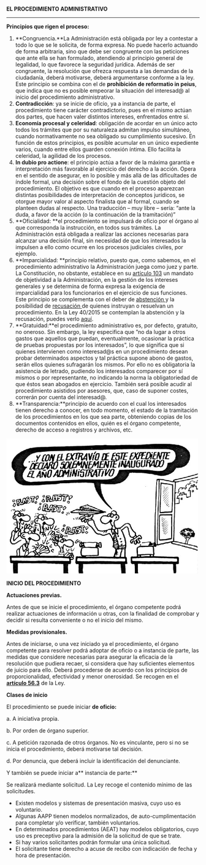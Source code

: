 **EL PROCEDIMIENTO ADMINISTRATIVO**

---

**Principios que rigen el proceso:**

1. **Congruencia.**La Administración está obligada por ley a contestar a todo lo que se le solicita, de forma expresa. No puede hacerlo actuando de forma arbitraria, sino que debe ser congruente con las peticiones que ante ella se han formulado, atendiendo al principio general de legalidad, lo que favorece la seguridad jurídica. Además de ser congruente, la resolución que ofrezca respuesta a las demandas de la ciudadanía, deberá motivarse, deberá argumentarse conforme a la ley. Este principio se combina con el de **prohibición de reformatio in peius**, que indica que no es posible empeorar la situación del interesad@ al inicio del procedimiento administrativo.
2. **Contradicción**: ya se inicie de oficio, ya a instancia de parte, el procedimiento tiene carácter contradictorio, pues en el mismo actúan dos partes, que hacen valer distintos intereses, enfrentados entre sí.
3. **Economía procesal y celeridad**: obligación de acordar en un único acto todos los trámites que por su naturaleza admitan impulso simultáneo, cuando normativamente no sea obligado su cumplimiento sucesivo. En función de estos principios, es posible acumular en un único expediente varios, cuando entre ellos guarden conexión íntima. Ello facilita la celeridad, la agilidad de los procesos.
4. **In dubio pro actione**: el principio actúa a favor de la máxima garantía e interpretación más favorable al ejercicio del derecho a la acción. Opera en el sentido de asegurar, en lo posible y más allá de las dificultades de índole formal, una decisión sobre el fondo de la cuestión objeto del procedimiento. El objetivo es que cuando en el proceso aparezcan distintas posibilidades de interpretación de conceptos jurídicos, se otorgue mayor valor al aspecto finalista que al formal, cuando se planteen dudas al respecto. Una traducción – muy libre – sería: “ante la duda, a favor de la acción \(o la continuación de la tramitación\)”
5. **Oficialidad: **el procedimiento se impulsará de oficio por el órgano al que corresponda la instrucción, en todos sus trámites. La Administración está obligada a realizar las acciones necesarias para alcanzar una decisión final, sin necesidad de que los interesados la impulsen a ello como ocurre en los procesos judiciales civiles, por ejemplo. 
6. **Imparcialidad: **principio relativo, puesto que, como sabemos, en el procedimiento administrativo la Administración juega como juez y parte. La Constitución, no obstante, establece en su [artículo 103](http://www.congreso.es/consti/constitucion/indice/titulos/articulos.jsp?ini=103&tipo=2) un mandato de objetividad a la Administración, en la gestión de los intereses generales y se determina de forma expresa la exigencia de imparcialidad para los funcionarios en el ejercicio de sus funciones. Este principio se complementa con el deber de [abstención ](http://dej.rae.es/#/entry-id/E88090)y la posibilidad de [recusación ](http://dej.rae.es/#/entry-id/E194420)de quienes instruyan o resuelvan un procedimiento. En la Ley 40/2015 se contemplan la abstención y la recusación, puedes verlo [aquí](https://www.boe.es/buscar/act.php?id=BOE-A-2015-10566&p=20151002&tn=1#s4). 
7. **Gratuidad:**el procedimiento administrativo es, por defecto, gratuito, no oneroso. Sin embargo, la ley especifica que ”no da lugar a otros gastos que aquellos que puedan, eventualmente, ocasionar la práctica de pruebas propuestas por los interesados”, lo que significa que si quienes intervienen como interesad@s en un procedimiento desean probar determinados aspectos y tal práctica supone abono de gastos, serán ellos quienes sufragarán los mismos. Por ello no es obligatoria la asistencia de letrado, pudiendo los interesados comparecer por sí mismos o por representante, no indicando la norma la obligatoriedad de que éstos sean abogados en ejercicio. También será posible acudir al procedimiento asistidos por asesores, que, caso de suponer costes, correrán por cuenta del interesad@.
8. **Transparencia:**principio de acuerdo con el cual los interesados tienen derecho a conocer, en todo momento, el estado de la tramitación de los procedimientos en los que sea parte, obteniendo copias de los documentos contenidos en ellos, quién es el órgano competente, derecho de acceso a registros y archivos, etc.

![](/assets/forges_admin.jpg)



**INICIO DEL PROCEDIMIENTO**

**Actuaciones previas.**

Antes de que se inicie el procedimiento, el órgano competente podrá realizar actuaciones de información u otras, con la finalidad de comprobar y decidir si resulta conveniente o no el inicio del mismo.

**Medidas provisionales.**

Antes de iniciarse, o una vez iniciado ya el procedimiento, el órgano competente para resolver podrá adoptar de oficio o a instancia de parte, las medidas que considere necesarias para asegurar la eficacia de la resolución que pudiera recaer, si considera que hay suficientes elementos de juicio para ello. Deberá procederse de acuerdo con los principios de proporcionalidad, efectividad y menor onerosidad. Se recogen en el [**artículo 56.3**](https://www.boe.es/buscar/act.php?id=BOE-A-2015-10565&tn=1&p=20151002#a56) de la Ley.



**Clases de inicio**

El procedimiento se puede iniciar **de oficio:**

a. A iniciativa propia.

b. Por orden de órgano superior.

c. A petición razonada de otros órganos. No es vinculante, pero si no se inicia el procedimiento, deberá motivarse tal decisión.

d. Por denuncia, que deberá incluir la identificación del denunciante.

Y también se puede iniciar a** instancia de parte:**

Se realizará mediante solicitud. La Ley recoge el contenido mínimo de las solicitudes.

* Existen modelos y sistemas de presentación masiva, cuyo uso es voluntario.
* Algunas AAPP tienen modelos normalizados, de auto-cumplimentación para completar y/o verificar, también voluntarios.
* En determinados procedimientos \(AEAT\) hay modelos obligatorios, cuyo uso es preceptivo para la admisión de la solicitud de que se trate.
* Si hay varios solicitantes podrán formular una única solicitud.
* El solicitante tiene derecho a acuse de recibo con indicación de fecha y hora de presentación.

### 



